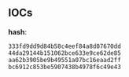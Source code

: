 
## IOCs

__hash__:

```text
333fd9dd9d84b58c4eef84a8d07670dd
44da29144b151062bce633e9ce62de85
aa62b3905be9b49551a07bc16eaad2ff
bc6912c853be5907438b4978f6c49e43
```